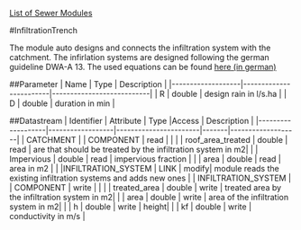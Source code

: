 [List of Sewer Modules](Sewer.md)

#InfiltrationTrench

The module auto designs and connects the infiltration system with the catchment. The infirlation systems are designed following the german guideline DWA-A 13. The used equations can be found [here (in german)](http://www.abwdat.de/abw/versickerung/pdf/Regenwasserversickerung_Planung-Dimensionierung.pdf)

##Parameter
|        Name       |          Type          |       Description         | 
|-------------------|------------------------|---------------------------|
| R     | double | design rain in l/s.ha |
| D     | double | duration in min |

##Datastream
|     Identifier    |     Attribute    |      Type             |Access |    Description    |
|-------------------|------------------|-----------------------|-------|-------------------|
| CATCHMENT |                  | COMPONENT   | read  |  |
|                   | roof_area_treated  | double | read | are that should be treated by the infiltration system in m2|
|                   | Impervious | double | read | impervious fraction |
|                   | area | double | read | area in m2 |
|                    |INFILTRATION_SYSTEM | LINK | modify| module reads the existing infiltration systems and adds new ones | 
| INFILTRATION_SYSTEM |                  | COMPONENT   | write  |  |
|                   | treated_area  | double | write | treated area by the infiltration system in m2|
|                   | area  | double | write | area of the infiltration system in m2|
|                   | h  | double | write | height|
|                   | kf  | double | write | conductivity in m/s |

